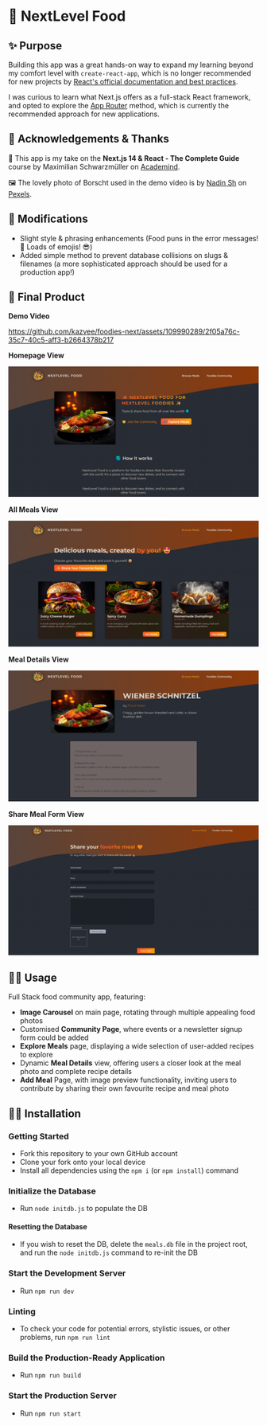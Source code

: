 # 🥘 NextLevel Food

## ✨ Purpose

Building this app was a great hands-on way to expand my learning beyond my comfort level with `create-react-app`, which is no longer recommended for new projects by [React's official documentation and best practices](https://react.dev/learn/start-a-new-react-project).

I was curious to learn what Next.js offers as a full-stack React framework, and opted to explore the [App Router](https://nextjs.org/docs/app) method, which is currently the recommended approach for new applications.

## 🙌 Acknowledgements & Thanks

🏫 This app is my take on the **Next.js 14 & React - The Complete Guide** course by Maximilian Schwarzmüller on [Academind](https://academind.com/).

🖼️ The lovely photo of Borscht used in the demo video is by [Nadin Sh](https://www.pexels.com/photo/ready-to-eat-borsch-in-a-pan-18743159/) on [Pexels](https://www.pexels.com/). 

## 🎨 Modifications 

* Slight style & phrasing enhancements (Food puns in the error messages! 🤪 Loads of emojis! 😎)
* Added simple method to prevent database collisions on slugs & filenames (a more sophisticated approach should be used for a production app!)

## 🤩 Final Product

**Demo Video**

https://github.com/kazvee/foodies-next/assets/109990289/2f05a76c-35c7-40c5-aff3-b2664378b217

**Homepage View**

![Homepage View](assets/readme/NextLevel_Food_Homepage_View.png)

**All Meals View**

![All Meals View](assets/readme/NextLevel_Food_All_Meals_View.png)

**Meal Details View**

![Meal Details View](assets/readme/NextLevel_Food_Meal_Details_View.png)

**Share Meal Form View**

![Share Meal Form View](assets/readme/NextLevel_Food_Share_Meal_Form_View.png)

## 👩‍🍳 Usage

Full Stack food community app, featuring:
* **Image Carousel** on main page, rotating through multiple appealing food photos
* Customised **Community Page**, where events or a newsletter signup form could be added
* **Explore Meals** page, displaying a wide selection of user-added recipes to explore
* Dynamic **Meal Details** view, offering users a closer look at the meal photo and complete recipe details
* **Add Meal** Page, with image preview functionality, inviting users to contribute by sharing their own favourite recipe and meal photo

## 👩‍💻 Installation

### Getting Started
* Fork this repository to your own GitHub account
* Clone your fork onto your local device
* Install all dependencies using the `npm i` (or `npm install`) command

### Initialize the Database
* Run `node initdb.js` to populate the DB

#### Resetting the Database
* If you wish to reset the DB, delete the `meals.db` file in the project root, and run the `node initdb.js` command to re-init the DB

### Start the Development Server
* Run `npm run dev`

### Linting
* To check your code for potential errors, stylistic issues, or other problems, run `npm run lint`

### Build the Production-Ready Application
* Run `npm run build`

### Start the Production Server
* Run `npm run start`
